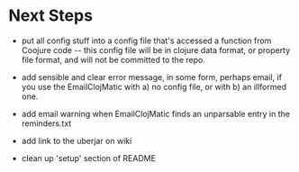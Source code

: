 Next Steps
=============================================

* put all config stuff into a config file that's accessed a function from Coojure code -- this config file will be in clojure data format, or property file format, and will not be committed to the repo.

* add sensible and clear error message, in some form, perhaps email, if you use the EmailClojMatic with a) no config file, or with b) an illformed one.

* add email warning when EmailClojMatic finds an unparsable entry in the reminders.txt

* add link to the uberjar on wiki

* clean up 'setup' section of README


